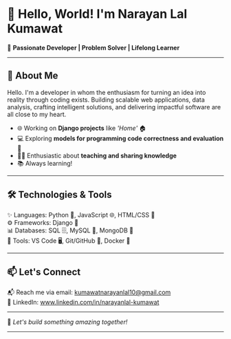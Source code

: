 # 👋 Hello, World! I'm Narayan Lal Kumawat  

🌟 **Passionate Developer | Problem Solver | Lifelong Learner**  

---

## 🚀 About Me  

Hello. I'm a developer in whom the enthusiasm for turning an idea into reality through coding exists. Building scalable web applications, data analysis, crafting intelligent solutions, and delivering impactful software are all close to my heart. 

- 🌐 Working on **Django projects** like _'Home'_  🏠  
- 💻 Exploring **models for programming code correctness and evaluation** 🤖  
- 🧑‍🏫 Enthusiastic about **teaching and sharing knowledge**  
- 📚 Always learning!  

---

## 🛠️ Technologies & Tools  

✨ Languages: Python 🐍, JavaScript 🌐, HTML/CSS 🎨  
⚙️ Frameworks: Django 🌟  
📊 Databases: SQL 🗄️, MySQL 🍎,  MongoDB 🍃      
🔧 Tools: VS Code 🖥️, Git/GitHub 🌳, Docker 🐳     

---

## 📫 Let's Connect  

📬 Reach me via email: kumawatnarayanlal10@gmail.com    
📘 LinkedIn: www.linkedin.com/in/narayanlal-kumawat 

---

🚀 *Let's build something amazing together!*  

--- 
